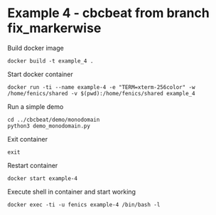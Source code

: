 # Example 4 - cbcbeat from branch fix_markerwise

Build docker image
```shell
docker build -t example_4 .
```

Start docker container
```shell
docker run -ti --name example-4 -e "TERM=xterm-256color" -w /home/fenics/shared -v $(pwd):/home/fenics/shared example_4
```

Run a simple demo
```
cd ../cbcbeat/demo/monodomain
python3 demo_monodomain.py
```

Exit container
```
exit
```

Restart container
```
docker start example-4
```

Execute shell in container and start working
```
docker exec -ti -u fenics example-4 /bin/bash -l
```
